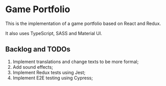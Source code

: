 # Game Portfolio

This is the implementation of a game portfolio based on React and Redux.

It also uses TypeScript, SASS and Material UI.

## Backlog and TODOs
1. Implement translations and change texts to be more formal;
2. Add sound effects;
3. Implement Redux tests using Jest;
4. Implement E2E testing using Cypress;

